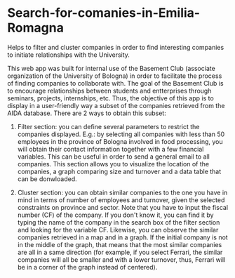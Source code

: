 # Search-for-comanies-in-Emilia-Romagna
Helps to filter and cluster companies in order to find interesting companies to initiate relationships with the University.

This web app was built for internal use of the Basement Club (associate organization of the University of Bologna) in order to facilitate the process of finding companies to collaborate with. The goal of the Basement Club is to encourage relationships between students and entterprises through seminars, projects, internships, etc. Thus, the objective of this app is to display in a user-friendly way a subset of the companies retrieved from the AIDA database. There are 2 ways to obtain this subset:

1) Filter section: you can define several parameters to restrict the companies displayed. E.g.: by selecting all companies with less than 50 employees in the province of Bologna involved in food processing, you will obtain their contact information together with a few financial variables. This can be useful in order to send a general email to all companies. This section allows you to visualize the location of the companies, a graph comparing size and turnover and a data table that can be donwloaded.

2) Cluster section: you can obtain similar companies to the one you have in mind in terms of number of employees and turnover, given the selected constraints on province and sector. Note that you have to input the fiscal number (CF) of the company. If you don't know it, you can find it by typing the name of the company in the search box of the filter section and looking for the variable CF. Likewise, you can observe the similar companies retrieved in a map and in a graph. If the initial company is not in the middle of the graph, that means that the most similar companies are all in a same direction (for example, if you select Ferrari, the similar companies will all be smaller and with a lower turnover, thus, Ferrari will be in a corner of the graph instead of centered). 
